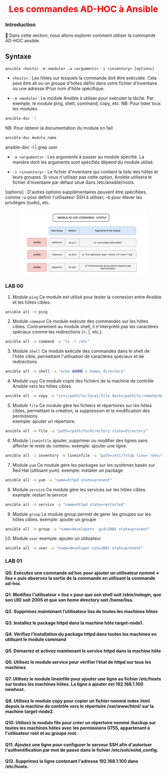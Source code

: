 <h1 align="center" style="color: red;">Les commandes AD-HOC à Ansible</h1>

### Introduction
👋 Dans cette section, nous allons explorer comment utiliser la commande AD-HOC ansible.
## Syntaxe
`ansible <hosts> -m <module> -a <arguments> -i <inventory> [options]`
- `<hosts>` : Les hôtes sur lesquels la commande doit être exécutée. Cela peut être all ou un groupe d'hôtes défini dans votre fichier d'inventaire ou une adresse IP/un nom d'hôte spécifique.

- `-m <module>` : Le module Ansible à utiliser pour exécuter la tâche. Par exemple, le module ping, shell, command, copy, etc.
NB: Pour lister tous les modules
``` bash
ansible-doc -l
```
NB: Pour obtenir la documentation du module on fait 
``` bash
ansible-doc module_name
```
ansible-doc -l | grep user

- `-a <arguments>` : Les arguments à passer au module spécifié. La manière dont les arguments sont spécifiés dépend du module utilisé.

- `-i <inventory>` : Le fichier d'inventaire qui contient la liste des hôtes et leurs groupes. Si vous n'utilisez pas cette option, Ansible utilisera le fichier d'inventaire par défaut situé dans /etc/ansible/hosts.

[options] : D'autres options supplémentaires peuvent être spécifiées, comme -u <user> pour définir l'utilisateur SSH à utiliser, -b pour élever les privilèges (sudo), etc.

<p align="center">
  <img src="images/adhoc.JPG" alt="cap" style="width: 400px;"/>
</p>  

### LAB 00
1. Module `ping`
Ce module est utilisé pour tester la connexion entre Ansible et les hôtes cibles.
``` bash
ansible all -m ping 
``` 
2. Module `command`
Ce module exécute des commandes sur les hôtes cibles. Contrairement au module shell, il n'interprète pas les caractères spéciaux comme les redirections (>, |, etc.).
``` bash
ansible all -m command -a "ls -l /etc" 
``` 
3. Module `shell`
Ce module exécute des commandes dans le shell de l'hôte cible, permettant l'utilisation de caractères spéciaux et de redirections
``` bash
ansible all -m shell -a "echo $HOME > homes_directory" 
``` 
4. Module `copy`
Ce module copie des fichiers de la machine de contrôle Ansible vers les hôtes cibles.
``` bash
ansible all -m copy -a "src=/path/to/local/file dest=/path/to/remote/destination" 
```
5. Module `file`
Ce module gère les fichiers et répertoires sur les hôtes cibles, permettant la création, la suppression et la modification des permissions.  
exemple: ajouter un répertoire.
``` bash
ansible all -m file -a "path=/path/to/directory state=directory"
```
6. Module `lineinfile`
ajouter, supprimer ou modifier des lignes sans affecter le reste du contenu.
exemple: ajouter une ligne.
``` bash
ansible all -i inventory -m lineinfile -a "path=/etc/fstab line='/dev/sdb1 /mnt/data ext4 defaults 0 0'"
```
7. Module `yum`
Ce module gère les packages sur les systèmes basés sur Red Hat (utilisant yum).
exemple: installer un package
``` bash
ansible all -m yum -a "name=httpd state=present" 
```
8. Module `service`
Ce module gère les services sur les hôtes cibles.
example: restart le service
``` bash
ansible all -m service -a "name=httpd state=restarted" 
```
9. Module `group`
Le module group permet de gérer les groupes sur les hôtes cibles.
exemple: ajouter un groupe
``` bash
ansible all -m group -a "name=developers  gid=2002 state=present" 
```
10. Module `user`
exemple: ajouter un utilisateur
``` bash
ansible all -m user -a "name=developer uid=2001 state=present"
```
### LAB 01

#### Q0. Exécutez une commande ad hoc pour ajouter un utilisateur nommé « lisa » puis observez la sortie de la commande en utilisant la commande ad-hoc

<!--
```bash
ansible all -m user -a "name=lisa"
ansible all -m command -a "tail -1 /etc/passwd"
```
-->

#### Q1. Modifiez l'utilisateur « lisa » pour que son shell soit /sbin/nologin, que son UID soit 2005 et que son home directory soit /home/lisa.  

<!--
```bash
ansible all -m user -a "name=lisa shell=/sbin/nologin uid=2005 home=/home/lisa"

```
-->
#### Q2. Supprimez maintenant l’utilisateur lisa de toutes les machines hôtes  

<!--
```bash
ansible all -m user -a "name=lisa state=absent"

```
-->
#### Q3. Installez le package httpd dans la machine hôte target-node1.  

<!--
```bash
ansible target-node1 -m yum -a "name=httpd state=present"

```
-->
#### Q4. Vérifiez l’installation du package httpd dans toutes les machines en utilisant le module command  

<!--
```bash
ansible all -m command -a "rpm -q httpd"

```
-->
#### Q5. Démarrez et activez maintenant le service httpd dans la machine hôte  

<!--
```bash
ansible target-node1 -m service -a "name=httpd state=started enabled=yes"

```
-->
#### Q6. Utilisez le module service pour vérifier l’état de httpd sur tous les machines  

<!--
```bash
ansible all -m service -a "name=httpd state=started"
```
-->

#### Q7. Utilisez le module lineinfile pour ajouter une ligne au fichier /etc/hosts sur toutes les machines hôtes. La ligne à ajouter est 192.168.1.100 newhost.  
 
<!--

```bash
ansible all -m lineinfile -a "path=/etc/hosts line='192.168.1.100 newhost' state=present"


```
-->
#### Q8. Utilisez le module copy pour copier un fichier nommé index.html depuis la machine de contrôle vers le répertoire /var/www/html/ sur la machine target-node2.  

<!--
```bash
ansible target-node2 -m copy -a "src=/index.html dest=/var/www/html/"


```
-->


#### Q10. Utilisez le module file pour créer un répertoire nommé /backup sur toutes les machines hôtes avec les permissions 0755, appartenant à l'utilisateur root et au groupe root.  

<!--

```bash
ansible all -m file -a "path=/backup state=directory mode=0755 owner=root group=root"


```
-->

#### Q11. Ajoutez une ligne pour configurer le serveur SSH afin d'autoriser l'authentification par mot de passe dans le fichier /etc/ssh/sshd_config.  

<!--

```bash
ansible all -m lineinfile -a "path=/etc/ssh/sshd_config line='PasswordAuthentication yes' state=present"

```
-->

#### Q12. Supprimez la ligne contenant l'adresse 192.168.1.100 dans /etc/hosts.  

<!--

```bash
ansible all -m lineinfile -a "path=/etc/hosts regexp='^192.168.1.100' state=absent"

```
-->




